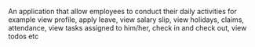 An application that allow employees to conduct their daily activities for example view profile, apply leave, view salary slip, view holidays, claims, attendance, view tasks assigned to him/her, check in and check out, view todos etc
